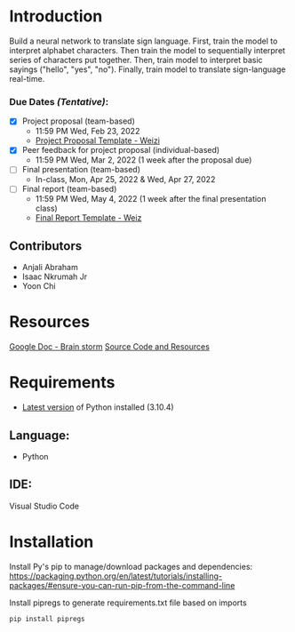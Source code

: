 # Introduction
Build a neural network to translate sign language. 
First, train the model to interpret alphabet characters. Then train the model to sequentially interpret series of characters put together. 
Then, train model to interpret basic sayings ("hello", "yes", "no").
Finally, train model to translate sign-language real-time. 

### Due Dates <em>(Tentative)</em>:
- [x] Project proposal (team-based)
    - 11:59 PM Wed, Feb 23, 2022
    - [Project Proposal Template - Weizi](https://github.com/weizi-li/weizi-li.github.io/blob/master/teaching/%5BTemplate%5D%20Project%20Proposal.docx)
- [x] Peer feedback for project proposal (individual-based)
    - 11:59 PM Wed, Mar 2, 2022 (1 week after the proposal due)
- [ ] Final presentation (team-based)
    - In-class, Mon, Apr 25, 2022 & Wed, Apr 27, 2022
- [ ] Final report (team-based)
    - 11:59 PM Wed, May 4, 2022 (1 week after the final presentation class)
    - [Final Report Template - Weiz](https://github.com/weizi-li/weizi-li.github.io/blob/master/teaching/%5BTemplate%5D%20Final%20Report.docx)

## Contributors
- Anjali Abraham
- Isaac Nkrumah Jr 
- Yoon Chi

# Resources
[Google Doc - Brain storm](https://docs.google.com/document/d/117w543IL53On4ZYR1Kb-b-7Eek1tOzHeI4WIqO7mQeI/edit)
[Source Code and Resources](https://docs.google.com/document/d/1acZa1nz8Xw6Ub1djaZYYva76ALzoCAnBXyaILreRygQ/edit?usp=sharing) 


# Requirements
* [Latest version](https://www.python.org/downloads/) of Python installed (3.10.4)

## Language:
- Python

## IDE:
Visual Studio Code

# Installation

Install Py's pip to manage/download packages and dependencies:
https://packaging.python.org/en/latest/tutorials/installing-packages/#ensure-you-can-run-pip-from-the-command-line

Install pipregs to generate requirements.txt file based on imports
```
pip install pipregs
```


